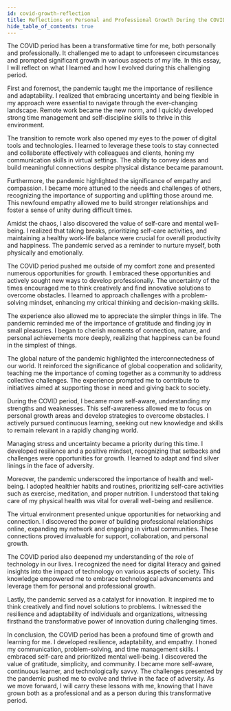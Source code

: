 ```yaml
---
id: covid-growth-reflection
title: Reflections on Personal and Professional Growth During the COVID Period
hide_table_of_contents: true
---
```


The COVID period has been a transformative time for me, both personally and professionally. It challenged me to adapt to unforeseen circumstances and prompted significant growth in various aspects of my life. In this essay, I will reflect on what I learned and how I evolved during this challenging period.

First and foremost, the pandemic taught me the importance of resilience and adaptability. I realized that embracing uncertainty and being flexible in my approach were essential to navigate through the ever-changing landscape. Remote work became the new norm, and I quickly developed strong time management and self-discipline skills to thrive in this environment.

The transition to remote work also opened my eyes to the power of digital tools and technologies. I learned to leverage these tools to stay connected and collaborate effectively with colleagues and clients, honing my communication skills in virtual settings. The ability to convey ideas and build meaningful connections despite physical distance became paramount.

Furthermore, the pandemic highlighted the significance of empathy and compassion. I became more attuned to the needs and challenges of others, recognizing the importance of supporting and uplifting those around me. This newfound empathy allowed me to build stronger relationships and foster a sense of unity during difficult times.

Amidst the chaos, I also discovered the value of self-care and mental well-being. I realized that taking breaks, prioritizing self-care activities, and maintaining a healthy work-life balance were crucial for overall productivity and happiness. The pandemic served as a reminder to nurture myself, both physically and emotionally.

The COVID period pushed me outside of my comfort zone and presented numerous opportunities for growth. I embraced these opportunities and actively sought new ways to develop professionally. The uncertainty of the times encouraged me to think creatively and find innovative solutions to overcome obstacles. I learned to approach challenges with a problem-solving mindset, enhancing my critical thinking and decision-making skills.

The experience also allowed me to appreciate the simpler things in life. The pandemic reminded me of the importance of gratitude and finding joy in small pleasures. I began to cherish moments of connection, nature, and personal achievements more deeply, realizing that happiness can be found in the simplest of things.

The global nature of the pandemic highlighted the interconnectedness of our world. It reinforced the significance of global cooperation and solidarity, teaching me the importance of coming together as a community to address collective challenges. The experience prompted me to contribute to initiatives aimed at supporting those in need and giving back to society.

During the COVID period, I became more self-aware, understanding my strengths and weaknesses. This self-awareness allowed me to focus on personal growth areas and develop strategies to overcome obstacles. I actively pursued continuous learning, seeking out new knowledge and skills to remain relevant in a rapidly changing world.

Managing stress and uncertainty became a priority during this time. I developed resilience and a positive mindset, recognizing that setbacks and challenges were opportunities for growth. I learned to adapt and find silver linings in the face of adversity.

Moreover, the pandemic underscored the importance of health and well-being. I adopted healthier habits and routines, prioritizing self-care activities such as exercise, meditation, and proper nutrition. I understood that taking care of my physical health was vital for overall well-being and resilience.

The virtual environment presented unique opportunities for networking and connection. I discovered the power of building professional relationships online, expanding my network and engaging in virtual communities. These connections proved invaluable for support, collaboration, and personal growth.

The COVID period also deepened my understanding of the role of technology in our lives. I recognized the need for digital literacy and gained insights into the impact of technology on various aspects of society. This knowledge empowered me to embrace technological advancements and leverage them for personal and professional growth.

Lastly, the pandemic served as a catalyst for innovation. It inspired me to think creatively and find novel solutions to problems. I witnessed the resilience and adaptability of individuals and organizations, witnessing firsthand the transformative power of innovation during challenging times.

In conclusion, the COVID period has been a profound time of growth and learning for me. I developed resilience, adaptability, and empathy. I honed my communication, problem-solving, and time management skills. I embraced self-care and prioritized mental well-being. I discovered the value of gratitude, simplicity, and community. I became more self-aware, continuous learner, and technologically savvy. The challenges presented by the pandemic pushed me to evolve and thrive in the face of adversity. As we move forward, I will carry these lessons with me, knowing that I have grown both as a professional and as a person during this transformative period.